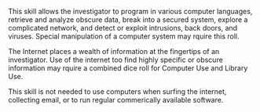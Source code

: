 This skill allows the investigator to program in various computer languages, retrieve and analyze obscure data, break into a secured system, explore a complicated network, and detect or exploit intrusions, back doors, and viruses. Special manipulation of a computer system may rquire this roll.

The Internet places a wealth of information at the fingertips of an investigator. Use of the internet too find highly specific or obscure information may rquire a combined dice roll for Computer Use and Library Use.

This skill is not needed to use computers when surfing the internet, collecting email, or to run regular commerically available software.